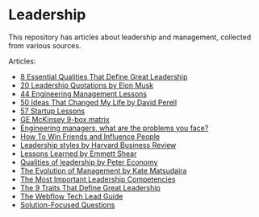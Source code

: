 # Leadership

This repository has articles about leadership and management, collected from various sources.

Articles:

* [8 Essential Qualities That Define Great Leadership](8-essential-qualities-that-define-great-leadership/)
* [20 Leadership Quotations by Elon Musk](20-leadership-quotations-by-elon-musk/)
* [44 Engineering Management Lessons](44-engineering-management-lessons/)
* [50 Ideas That Changed My Life by David Perell](50-ideas-that-changed-my-life-by-david-perell/)
* [57 Startup Lessons](57-startup-lessons/)
* [GE McKinsey 9-box matrix](ge-mckinsey-9-box-matrix/)
* [Engineering managers, what are the problems you face?](engineering-manager-problems/)
* [How To Win Friends and Influence People](how-to-win-friends-and-influence-people/)
* [Leadership styles by Harvard Business Review](leadership-styles-by-harvard-business-review/)
* [Lessons Learned by Emmett Shear](lessons-learned-by-emmett-shear/)
* [Qualities of leadership by Peter Economy](qualities-of-leadership-by-peter-economy/)
* [The Evolution of Management by Kate Matsudaira](the-evolution-of-management-by-kate-matsudaira/)
* [The Most Important Leadership Competencies](the-most-important-leadership-compentencies/)
* [The 9 Traits That Define Great Leadership](the-9-traits-that-define-great-leadership/)
* [The Webflow Tech Lead Guide](the-webflow-tech-lead-guide/)
* [Solution-Focused Questions](solution-focused-questions/)